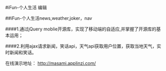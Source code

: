 #iFun-个人生活 编辑

##iFun-个人生活news,weather,joker，nav


####1.通过jQuery moblie开源库，实现了移动端的自适应,并掌握了开源库的基本运用；

####2.利用ajax请求新闻，笑话api，天气api获取用户位置，获取当地天气，实时新闻和笑话。


在线演示地址： http://masami.applinzi.com/
